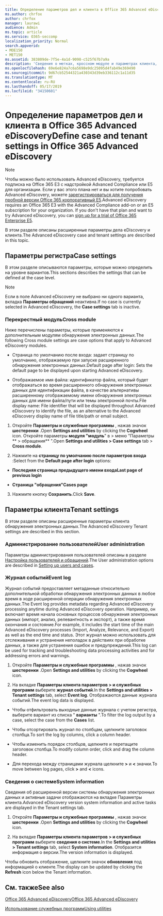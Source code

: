 ```yaml
---
title: Определение параметров дел и клиента в Office 365 Advanced eDiscovery
ms.author: chrfox
author: chrfox
manager: laurawi
audience: Admin
ms.topic: article
ms.service: O365-seccomp
localization_priority: Normal
search.appverid:
- MOE150
- MET150
ms.assetid: 383809de-7f5e-4a1d-9098-c525f67b7a9a
description: 'Сведения о метках, кроссном модуле и параметрах клиента, которые можно определить на уровне вариантов в Office 365 Advanced eDiscovery.  '
ms.openlocfilehash: 69e6e824a7c6a5698e9dc25095d4fab49e369490
ms.sourcegitcommit: 9d67cb52544321a430343d39eb336112c1a11d35
ms.translationtype: MT
ms.contentlocale: ru-RU
ms.lasthandoff: 05/17/2019
ms.locfileid: "34150601"
---
```

# <a name="define-case-and-tenant-settings-in-office-365-advanced-ediscovery"></a><span data-ttu-id="195dc-103">Определение параметров дел и клиента в Office 365 Advanced eDiscovery</span><span class="sxs-lookup"><span data-stu-id="195dc-103">Define case and tenant settings in Office 365 Advanced eDiscovery</span></span>

> [!NOTE]
> <span data-ttu-id="195dc-p101">Чтобы можно было использовать Advanced eDiscovery, требуется подписка на Office 365 E3 с надстройкой Advanced Compliance или E5 для организации. Если у вас этого плана нет и вы хотите попробовать Advanced eDiscovery, можете [зарегистрироваться для получения пробной версии Office 365 корпоративный E5](https://go.microsoft.com/fwlink/p/?LinkID=698279).</span><span class="sxs-lookup"><span data-stu-id="195dc-p101">Advanced eDiscovery requires an Office 365 E3 with the Advanced Compliance add-on or an E5 subscription for your organization. If you don't have that plan and want to try Advanced eDiscovery, you can [sign up for a trial of Office 365 Enterprise E5](https://go.microsoft.com/fwlink/p/?LinkID=698279).</span></span> 
  
<span data-ttu-id="195dc-106">В этом разделе описаны расширенные параметры дела eDiscovery и клиента.</span><span class="sxs-lookup"><span data-stu-id="195dc-106">The Advanced eDiscovery case and tenant settings are described in this topic.</span></span>
  
## <a name="case-settings"></a><span data-ttu-id="195dc-107">Параметры регистра</span><span class="sxs-lookup"><span data-stu-id="195dc-107">Case settings</span></span>

<span data-ttu-id="195dc-108">В этом разделе описываются параметры, которые можно определить на уровне вариантов.</span><span class="sxs-lookup"><span data-stu-id="195dc-108">This sections describes the settings that can be defined at the case level.</span></span>
  
> [!NOTE]
> <span data-ttu-id="195dc-109">Если в поле Advanced eDiscovery не выбрано ни одного варианта, вкладка **Параметры обращений** неактивна.</span><span class="sxs-lookup"><span data-stu-id="195dc-109">If no case is currently selected in Advanced eDiscovery, the **Case settings** tab is inactive.</span></span> 
  
### <a name="cross-module"></a><span data-ttu-id="195dc-110">Перекрестный модуль</span><span class="sxs-lookup"><span data-stu-id="195dc-110">Cross module</span></span>

<span data-ttu-id="195dc-111">Ниже перечислены параметры, которые применяются к дополнительным модулям обнаружения электронных данных.</span><span class="sxs-lookup"><span data-stu-id="195dc-111">The following Cross module settings are case options that apply to Advanced eDiscovery modules.</span></span>
  
- <span data-ttu-id="195dc-112">Страница по умолчанию после входа: задает страницу по умолчанию, отображаемую при запуске расширенного обнаружения электронных данных.</span><span class="sxs-lookup"><span data-stu-id="195dc-112">Default page after login: Sets the default page to be displayed upon starting Advanced eDiscovery.</span></span>
    
- <span data-ttu-id="195dc-113">Отображаемое имя файла: идентификатор файла, который будет отображаться во время расширенного обнаружения электронных данных для идентификации файла, в качестве альтернативы расширенному отображаемому имени обнаружения электронных данных для имени файла/пути или темы электронной почты.</span><span class="sxs-lookup"><span data-stu-id="195dc-113">File display name: File identifier that will be displayed throughout Advanced eDiscovery to identify the file, as an alternative to the Advanced eDiscovery display name of file title/path or email subject.</span></span>
    
1. <span data-ttu-id="195dc-114">Откройте **Параметры и служебные программы** , нажав значок **шестеренки** .</span><span class="sxs-lookup"><span data-stu-id="195dc-114">Open **Settings and utilities** by clicking the **Cogwheel** icon.</span></span> <span data-ttu-id="195dc-115">Откройте параметры **модуля "модуль**" в \> меню "Параметры \*\* \> обращения\*\* ".</span><span class="sxs-lookup"><span data-stu-id="195dc-115">Open **Settings and utilities \> Case settings** tab \> **Cross module**.</span></span> 
    
2. <span data-ttu-id="195dc-116">Нажмите на **страницу по умолчанию после параметров входа** :</span><span class="sxs-lookup"><span data-stu-id="195dc-116">Select from the **Default page after login** options:</span></span> 
    
  - <span data-ttu-id="195dc-117">**Последняя страница предыдущего имени входа**</span><span class="sxs-lookup"><span data-stu-id="195dc-117">**Last page of previous login**</span></span>
    
  - <span data-ttu-id="195dc-118">**Страница "обращения"**</span><span class="sxs-lookup"><span data-stu-id="195dc-118">**Cases page**</span></span>
    
3. <span data-ttu-id="195dc-119">Нажмите кнопку **Сохранить**.</span><span class="sxs-lookup"><span data-stu-id="195dc-119">Click **Save**.</span></span>
    
## <a name="tenant-settings"></a><span data-ttu-id="195dc-120">Параметры клиента</span><span class="sxs-lookup"><span data-stu-id="195dc-120">Tenant settings</span></span>

<span data-ttu-id="195dc-121">В этом разделе описаны расширенные параметры клиента обнаружения электронных данных.</span><span class="sxs-lookup"><span data-stu-id="195dc-121">The Advanced eDiscovery Tenant settings are described in this section.</span></span>
  
### <a name="user-administration"></a><span data-ttu-id="195dc-122">Администрирование пользователей</span><span class="sxs-lookup"><span data-stu-id="195dc-122">User administration</span></span>

<span data-ttu-id="195dc-123">Параметры администрирования пользователей описаны в разделе [Настройка пользователей и обращений](set-up-users-and-cases-in-advanced-ediscovery.md).</span><span class="sxs-lookup"><span data-stu-id="195dc-123">The User administration options are described in [Setting up users and cases](set-up-users-and-cases-in-advanced-ediscovery.md).</span></span>
  
### <a name="event-log"></a><span data-ttu-id="195dc-124">Журнал событий</span><span class="sxs-lookup"><span data-stu-id="195dc-124">Event log</span></span>

<span data-ttu-id="195dc-125">Журнал событий предоставляет метаданные относительно дополнительной обработки обнаружения электронных данных в любое время в ходе расширенной операции обнаружения электронных данных.</span><span class="sxs-lookup"><span data-stu-id="195dc-125">The Event log provides metadata regarding Advanced eDiscovery processing anytime during Advanced eDiscovery operation.</span></span> <span data-ttu-id="195dc-126">Например, он включает время начала основных процессов обнаружения электронных данных (импорт, анализ, релевантность и экспорт), а также время окончания и состояние.</span><span class="sxs-lookup"><span data-stu-id="195dc-126">For example, it includes the start time of the main Advanced eDiscovery processes (Import, Analyze, Relevance, and Export) as well as the end time and status.</span></span> <span data-ttu-id="195dc-127">Этот журнал можно использовать для отслеживания и устранения неполадок в действиях при обработке данных, а также для устранения ошибок и предупреждений.</span><span class="sxs-lookup"><span data-stu-id="195dc-127">This log can be used for tracking and troubleshooting data processing activities and for addressing errors and warnings.</span></span>
  
1. <span data-ttu-id="195dc-128">Откройте **Параметры и служебные программы** , нажав значок **шестеренки** .</span><span class="sxs-lookup"><span data-stu-id="195dc-128">Open **Settings and utilities** by clicking the **Cogwheel** icon.</span></span> 
    
2. <span data-ttu-id="195dc-129">На вкладке **Параметры клиента параметров \> и служебных программ** выберите **журнал событий**.</span><span class="sxs-lookup"><span data-stu-id="195dc-129">In the **Settings and utilities \> Tenant settings** tab, select **Event log**.</span></span> <span data-ttu-id="195dc-130">Отображаются данные журнала событий.</span><span class="sxs-lookup"><span data-stu-id="195dc-130">The event log data is displayed.</span></span>
    
  - <span data-ttu-id="195dc-131">Чтобы отфильтровать выходные данные журнала с учетом регистра, выберите вариант из списка " **варианты** ".</span><span class="sxs-lookup"><span data-stu-id="195dc-131">To filter the log output by a case, select the case from the **Cases** list.</span></span> 
    
  - <span data-ttu-id="195dc-132">Чтобы отсортировать журнал по столбцам, щелкните заголовок столбца.</span><span class="sxs-lookup"><span data-stu-id="195dc-132">To sort the log by columns, click a column header.</span></span> 
    
  - <span data-ttu-id="195dc-133">Чтобы изменить порядок столбцов, щелкните и перетащите заголовок столбца.</span><span class="sxs-lookup"><span data-stu-id="195dc-133">To modify column order, click and drag the column header.</span></span>
    
  - <span data-ttu-id="195dc-134">Для перехода между страницами журнала щелкните **\>** и **\<** значки.</span><span class="sxs-lookup"><span data-stu-id="195dc-134">To move between log pages, click **\>** and **\<** icons.</span></span> 
    
### <a name="system-information"></a><span data-ttu-id="195dc-135">Сведения о системе</span><span class="sxs-lookup"><span data-stu-id="195dc-135">System information</span></span>

<span data-ttu-id="195dc-136">Сведения об расширенной версии системы обнаружения электронных данных и активные задачи отображаются на вкладке Параметры клиента.</span><span class="sxs-lookup"><span data-stu-id="195dc-136">Advanced eDiscovery version system information and active tasks are displayed in the Tenant settings tab.</span></span>
  
1. <span data-ttu-id="195dc-137">Откройте **Параметры и служебные программы** , нажав значок **шестеренки** .</span><span class="sxs-lookup"><span data-stu-id="195dc-137">Open **Settings and utilities** by clicking the **Cogwheel** icon.</span></span> 
    
2. <span data-ttu-id="195dc-138">На вкладке **Параметры клиента параметров \> и служебных программ** выберите **сведения о системе**.</span><span class="sxs-lookup"><span data-stu-id="195dc-138">In the **Settings and utilities \> Tenant settings** tab, select **System information**.</span></span> <span data-ttu-id="195dc-139">Отобразится информация о версии.</span><span class="sxs-lookup"><span data-stu-id="195dc-139">The version information is displayed.</span></span>
    
<span data-ttu-id="195dc-140">Чтобы обновить отображение, щелкните значок **обновления** под информацией о клиенте.</span><span class="sxs-lookup"><span data-stu-id="195dc-140">The display can be updated by clicking the **Refresh** icon below the Tenant information.</span></span> 
  
## <a name="see-also"></a><span data-ttu-id="195dc-141">См. также</span><span class="sxs-lookup"><span data-stu-id="195dc-141">See also</span></span>

[<span data-ttu-id="195dc-142">Office 365 Advanced eDiscovery</span><span class="sxs-lookup"><span data-stu-id="195dc-142">Office 365 Advanced eDiscovery</span></span>](office-365-advanced-ediscovery.md)
  
[<span data-ttu-id="195dc-143">Использование служебных программ</span><span class="sxs-lookup"><span data-stu-id="195dc-143">Using utilities</span></span>](use-advanced-ediscovery-utilities.md)

